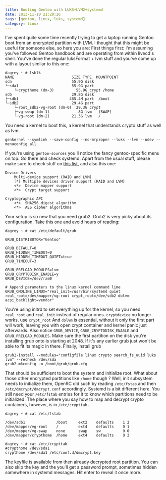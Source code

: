 ```yaml
---
title: Booting Gentoo with LUKS+LVM2+systemd
date: 2013-11-10 21:20:26
tags: [gentoo, linux, luks, systemd]
category: linux
---
```


I've spent quite some time recently trying to get a laptop running
Gentoo boot from an encrypted partition with LVM. I thought that this
might be useful for someone else, so here you are: First things first:
I'm assuming you've followed Gentoo handbook and are operating from
within livecd's shell. You've done the regular luksFormat + lvm stuff
and you've come up with a layout similar to this one:

```
dagrey ~ # lsblk
NAME                          SIZE TYPE  MOUNTPOINT
sda                           55.9G disk
└─sda1                        55.9G part
    └─crypthome (dm-3)          55.9G crypt /home
sdb                           29.8G disk
├─sdb1                       485.4M part  /boot
└─sdb2                        29.4G part
    └─root_sdb2-vg-root (dm-0)  29.3G crypt
    ├─vg-swap (dm-1)             8G lvm   [SWAP]
    └─vg-root (dm-2)          21.3G lvm   /
```

You need a kernel to boot this, a kernel that understands crypto stuff as well as
lvm.

`genkernel --symlink --save-config --no-mrproper --luks --lvm --udev --menuconfig all`

If you're using `gentoo-sources` you'll notice the fancy gentoo-specific menu on top. Go there and check
systemd. Apart from the usual stuff, please make sure to check stuff on
[this list](https://wiki.gentoo.org/wiki/Systemd), and also this one:

```
Device Drivers
    Multi-device support (RAID and LVM)
    [*] Multiple devices driver support (RAID and LVM)
    <*>  Device mapper support
    <*>  Crypt target support

Cryptographic API
    <*>  SHA256 digest algorithm
    <*>  AES cipher algorithms
```

Your setup is so new that you need grub2. Grub2 is very picky about its configuration. Take this one and
avoid hours of reading:

```
dagrey ~ # cat /etc/default/grub

GRUB_DISTRIBUTOR="Gentoo"

GRUB_DEFAULT=0
GRUB_HIDDEN_TIMEOUT=0
GRUB_HIDDEN_TIMEOUT_QUIET=true
GRUB_TIMEOUT=3

GRUB_PRELOAD_MODULES=lvm
GRUB_CRYPTODISK_ENABLE=y
GRUB_DEVICE=/dev/ram0

# Append parameters to the linux kernel command line
GRUB_CMDLINE_LINUX="real_init=/usr/bin/systemd quiet real_root=/dev/mapper/vg-root crypt_root=/dev/sdb2 dolvm acpi_backlight=vendor"
```

You're using initrd to set everything up for the kernel, so you need `real_root` and `real_init` instead of
regular ones. `cryptdevice` no longer works, use `crypt_root` And
`dolvm` is essential, without it only the first part will work, leaving
you with open crypt container and kernel panic just afterwards. Also
notice `GRUB_DEVICE`, `GRUB_CRYPTODISK_ENABLE` and `GRUB_PRELOAD_MODULES`. Make sure the first partition on the disk you're
installing grub onto is starting at 2048. If it's any earlier grub just
won't be able to fit its magic in there. Finally, install grub

```
grub2-install --modules="configfile linux crypto search_fs_uuid luks lvm" --recheck /dev/sda
grub2-mkconfig -o /boot/grub/grub.cfg
```

That should be sufficient to boot the system and initialize root. What
about those other encrypted partitions like `/home` though ? Well, init
subsystem needs to initialize them, OpenRC did such by reading
`/etc/fstab` and then `/etc/dmcrypt/dmcrypt.conf` accordingly. Systemd is a
bit different here. You still need your `/etc/fstab` entries for it to
know which partitions need to be initialized. The place where you say
how to map and decrypt crypto containers, however, is in `/etc/crypttab.`

```
dagrey ~ # cat /etc/fstab

/dev/sdb1              /boot     ext2    defaults    1 2
/dev/mapper/vg-root    /         ext4    defaults    0 1
/dev/mapper/vg-swap    none      swap    sw          0 0
/dev/mapper/crypthome  /home     ext4    defaults    0 2

dagrey ~ # cat /etc/crypttab
#crypthome /dev/sda1
crypthome /dev/sda1 /etc/conf.d/dmcrypt.key
```

The keyfile is available from then already decrypted root partition. You can also skip the key and the
you'll get a password prompt, sometimes hidden somewhere in systemd messages. Hit enter to reveal it once more.

